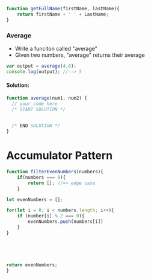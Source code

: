 ```js
function getFullName(firstName, lastName){
    return firstName + ' ' + LastName;
}
```

### Average 

- Write a funciton called "average"
- Given two numbers, "average" returns their average

```js 
var output = average(4,6);
console.log(output); //--> 5
```

#### Solution:
```js 
function average(num1, num2) {
  // your code here
  /* START SOLUTION */
  

  /* END SOLUTION */
}
```

# Accumulator Pattern

```js
function filterEvenNumbers(numbers){
    if(numbers === 0){
        return []; //=> edge case
    }

let evenNumbers = [];

for(let i = 0; i < numbers.length; i++){
    if (number[i] % 2 === 0){
        evenNumbers.push(numbers[i])
    }
}





return evenNumbers;
}
```